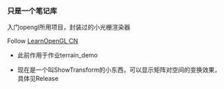 ### 只是一个笔记库

入门opengl所用项目，封装过的小光栅渲染器

Follow [LearnOpenGL CN](https://learnopengl-cn.github.io/)



- 此前作用于作业terrain_demo

- 现在是一个叫ShowTransform的小东西，可以显示矩阵对空间的变换效果，具体见Release
